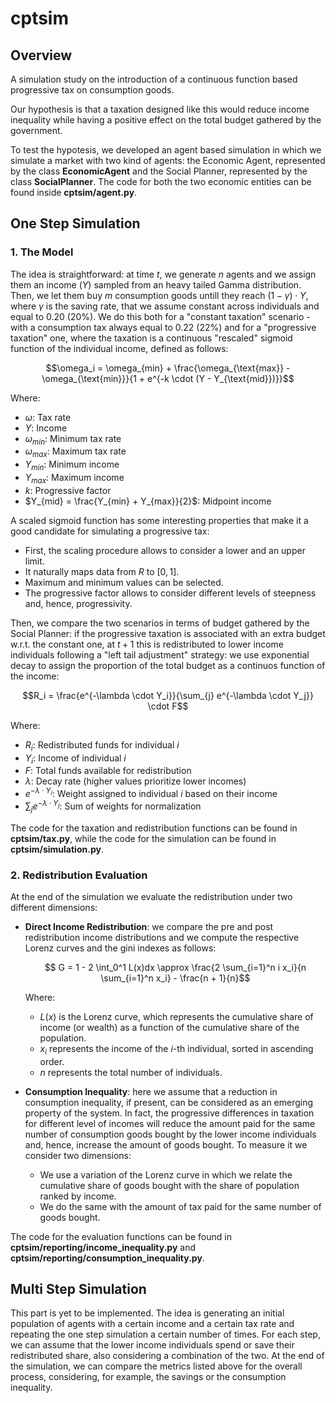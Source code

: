 # cptsim #

## Overview ##

A simulation study on the introduction of a continuous function based progressive tax on consumption goods.

Our hypothesis is that a taxation designed like this would reduce income inequality while having a positive effect on the total budget gathered by the government.

To test the hypotesis, we developed an agent based simulation in which we simulate a market with two kind of agents: the Economic Agent, represented by the class **EconomicAgent** and the Social Planner, represented by the class **SocialPlanner**. The code for both the two economic entities can be found inside **cptsim/agent.py**. 

## One Step Simulation ##

### 1. The Model ###

The idea is straightforward: at time $t$, we generate $n$ agents and we assign them an income ($Y$) sampled from an heavy tailed Gamma distribution. Then, we let them buy $m$ consumption goods untill they reach $(1 - \gamma) \cdot Y$, where $\gamma$ is the saving rate, that we assume constant across individuals and equal to 0.20 (20%). We do this both for a "constant taxation" scenario - with a consumption tax always equal to 0.22 (22%) and for a "progressive taxation" one, where the taxation is a continuous "rescaled" sigmoid function of the individual income, defined as follows: 

$$\omega_i = \omega_{min} + \frac{\omega_{\text{max}} - \omega_{\text{min}}}{1 + e^{-k \cdot (Y - Y_{\text{mid}})}}$$

Where:
- $\omega$: Tax rate
- $Y$: Income
- $\omega_{min}$: Minimum tax rate
- $\omega_{max}$: Maximum tax rate
- $Y_{min}$: Minimum income
- $Y_{max}$: Maximum income
- $k$: Progressive factor
- $Y_{mid} = \frac{Y_{min} + Y_{max}}{2}$: Midpoint income

A scaled sigmoid function has some interesting properties that make it a good candidate for simulating a progressive tax:
- First, the scaling procedure allows to consider a lower and an upper limit.
- It naturally maps data from $R$ to $[0, 1]$.
- Maximum and minimum values can be selected.
- The progressive factor allows to consider different levels of steepness and, hence, progressivity.

Then, we compare the two scenarios in terms of budget gathered by the Social Planner: if the progressive taxation is associated with an extra budget w.r.t. the constant one, at $t + 1$ this is redistributed to lower income individuals following a "left tail adjustment" strategy: we use exponential decay to assign the proportion of the total budget as a continuos function of the income: 

$$R_i = \frac{e^{-\lambda \cdot Y_i}}{\sum_{j} e^{-\lambda \cdot Y_j}} \cdot F$$

Where:
- $R_i$: Redistributed funds for individual $i$
- $Y_i$: Income of individual $i$
- $F$: Total funds available for redistribution
- $\lambda$: Decay rate (higher values prioritize lower incomes)
- $e^{-\lambda \cdot Y_i}$: Weight assigned to individual $i$ based on their income
- $\sum_{j} e^{-\lambda \cdot Y_j}$: Sum of weights for normalization

The code for the taxation and redistribution functions can be found in **cptsim/tax.py**, while the code for the simulation can be found in **cptsim/simulation.py**.

### 2. Redistribution Evaluation ###

At the end of the simulation we evaluate the redistribution under two different dimensions:

- **Direct Income Redistribution**: we compare the pre and post redistribution income distributions and we compute the respective Lorenz curves and the gini indexes as follows: 
 
   ```math
      G = 1 - 2 \int_0^1 L(x)dx \approx \frac{2 \sum_{i=1}^n i x_i}{n \sum_{i=1}^n x_i} - \frac{n + 1}{n}
   ```

   Where:

   - $L(x)$ is the Lorenz curve, which represents the cumulative share of income (or wealth) as a function of the cumulative share of the population.
    - $x_i$ represents the income of the $i$-th individual, sorted in ascending order.
    - $n$ represents the total number of individuals.

- **Consumption Inequality**: here we assume that a reduction in consumption inequality, if present, can be considered as an emerging property of the system. In fact, the progressive differences in taxation for different level of incomes will reduce the amount paid for the same number of consumption goods bought by the lower income individuals and, hence, increase the amount of goods bought. To measure it we consider two dimensions:
    - We use a variation of the Lorenz curve in which we relate the cumulative share of goods bought with the share of population ranked by income.
    - We do the same with the amount of tax paid for the same number of goods bought.

The code for the evaluation functions can be found in **cptsim/reporting/income_inequality.py** and **cptsim/reporting/consumption_inequality.py**.

## Multi Step Simulation ##

This part is yet to be implemented. The idea is generating an initial population of agents with a certain income and a certain tax rate and repeating the one step simulation a certain number of times. For each step, we can assume that the lower income individuals spend or save their redistributed share, also considering a combination of the two.
At the end of the simulation, we can compare the metrics listed above for the overall process, considering, for example, the savings or the consumption inequality.